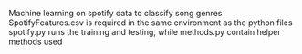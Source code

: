 Machine learning on spotify data to classify song genres
SpotifyFeatures.csv is required in the same environment as the python files
spotify.py runs the training and testing, while methods.py contain helper methods used
